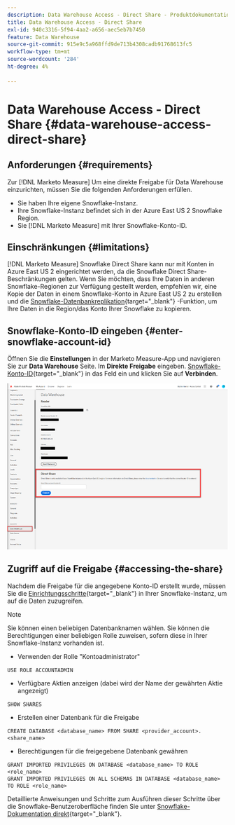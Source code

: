 ```yaml
---
description: Data Warehouse Access - Direct Share - Produktdokumentation
title: Data Warehouse Access - Direct Share
exl-id: 940c3316-5f94-4aa2-a656-aec5eb7b7450
feature: Data Warehouse
source-git-commit: 915e9c5a968ffd9de713b4308cadb91768613fc5
workflow-type: tm+mt
source-wordcount: '284'
ht-degree: 4%

---
```


# Data Warehouse Access - Direct Share {#data-warehouse-access-direct-share}

## Anforderungen {#requirements}

Zur [!DNL Marketo Measure] Um eine direkte Freigabe für Data Warehouse einzurichten, müssen Sie die folgenden Anforderungen erfüllen.

* Sie haben Ihre eigene Snowflake-Instanz.
* Ihre Snowflake-Instanz befindet sich in der Azure East US 2 Snowflake Region.
* Sie [!DNL Marketo Measure] mit Ihrer Snowflake-Konto-ID.

## Einschränkungen {#limitations}

[!DNL Marketo Measure] Snowflake Direct Share kann nur mit Konten in Azure East US 2 eingerichtet werden, da die Snowflake Direct Share-Beschränkungen gelten. Wenn Sie möchten, dass Ihre Daten in anderen Snowflake-Regionen zur Verfügung gestellt werden, empfehlen wir, eine Kopie der Daten in einem Snowflake-Konto in Azure East US 2 zu erstellen und die [Snowflake-Datenbankreplikation](https://docs.snowflake.com/en/user-guide/database-replication-intro.html){target="_blank"} -Funktion, um Ihre Daten in die Region/das Konto Ihrer Snowflake zu kopieren.

## Snowflake-Konto-ID eingeben {#enter-snowflake-account-id}

Öffnen Sie die **Einstellungen** in der Marketo Measure-App und navigieren Sie zur **Data Warehouse** Seite. Im **Direkte Freigabe** eingeben. [Snowflake-Konto-ID](https://docs.snowflake.com/en/user-guide/admin-account-identifier.html){target="_blank"} in das Feld ein und klicken Sie auf **Verbinden**.

![](assets/data-warehouse-access-direct-share-1.png)

## Zugriff auf die Freigabe {#accessing-the-share}

Nachdem die Freigabe für die angegebene Konto-ID erstellt wurde, müssen Sie die [Einrichtungsschritte](https://docs.snowflake.com/en/user-guide/data-share-consumers.html){target="_blank"} in Ihrer Snowflake-Instanz, um auf die Daten zuzugreifen.

>[!NOTE]
>
>Sie können einen beliebigen Datenbanknamen wählen. Sie können die Berechtigungen einer beliebigen Rolle zuweisen, sofern diese in Ihrer Snowflake-Instanz vorhanden ist.

* Verwenden der Rolle &quot;Kontoadministrator&quot;

```
USE ROLE ACCOUNTADMIN
```

* Verfügbare Aktien anzeigen (dabei wird der Name der gewährten Aktie angezeigt)

```
SHOW SHARES
```

* Erstellen einer Datenbank für die Freigabe

```
CREATE DATABASE <database_name> FROM SHARE <provider_account>.<share_name>
```

* Berechtigungen für die freigegebene Datenbank gewähren

```
GRANT IMPORTED PRIVILEGES ON DATABASE <database_name> TO ROLE <role_name>
GRANT IMPORTED PRIVILEGES ON ALL SCHEMAS IN DATABASE <database_name> TO ROLE <role_name>
```

Detaillierte Anweisungen und Schritte zum Ausführen dieser Schritte über die Snowflake-Benutzeroberfläche finden Sie unter [Snowflake-Dokumentation direkt](https://docs.snowflake.com/en/user-guide/data-share-consumers.html){target="_blank"}.
